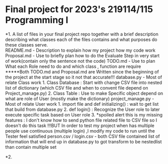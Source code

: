 # Final project for 2023's 219114/115 Programming I
*1. A list of files in your final project repo together with a brief description describing what classes each of the files contains and what purposes do these classes serve.
 <br>README.md
    - Description to explain how my project how my code work
  Proposal.md
    - Use to briefly plan how to do the Evaluate Step in very start of work(contain only the sentence not the code)
  TODO.md
    - Use to plan What each Role need to do and which class , function are require
  *****Both TODO.md and Proposal.md are Written since the beginning of the project at the start stage so it not that accurate!!!
  database.py
    - Most of relate Class work 
      1. Class Database : Start with change CSV file into nested list of dictionary (which CSV file and when to convent file depend on Project_manage.py)
      2. Class Table : Use to make Specific object depend on what are role of User (mostly make the dictionary)
  project_manage.py
    - Most of relate User work
      1. import file and def initializing() : wait to get list that build from database.py 
      2. def login() : Recognize the User role to later execute specific task based on User role
      3. *spoiled alert this is my missing features : I don't know how to send python file related file to CSV file so I doesn't do this task
        !!!BUT In order to test my project when has multiple people use continuous (multiple login) ,I modify my code to run until the Tester feel satisfied
  person.csv / login.csv
    - both CSV file contained list of information that will end up in database.py to got transform to be nestedlist than contain multiple set

*2.
